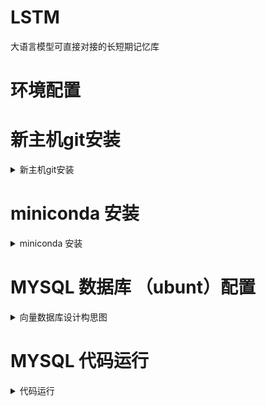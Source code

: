 # LSTM
大语言模型可直接对接的长短期记忆库


# 环境配置

# 新主机git安装

<details>
    <summary>新主机git安装</summary>
<br>

```bash
sudo apt update
sudo apt install git
```
## 配置秘钥 直接按enter就行

```bash
ssh-keygen -t rsa -b 4096 -C "y848787675@gmail.com"
#查看秘钥
cat /home/ubuntu/.ssh/id_rsa.pub
#拷贝并存储在ghithub的设置SSH上
```

</details>

# miniconda 安装

<details>
    <summary>miniconda 安装</summary>
<br>
    
```bash
mkdir -p ~/miniconda3
wget https://repo.anaconda.com/miniconda/Miniconda3-latest-Linux-x86_64.sh -O ~/miniconda3/miniconda.sh
bash ~/miniconda3/miniconda.sh -b -u -p ~/miniconda3
rm -rf ~/miniconda3/miniconda.sh

~/miniconda3/bin/conda init bash
~/miniconda3/bin/conda init zsh

```

我们建议在一个虚拟环境下进行实验
1、创建项目的虚拟环境，请确保您已经安装了[conda](https://docs.conda.io/en/latest/)，然后运行以下命令：

```bash
conda env create -f environment.yml
```

这将根据`environment.yml`文件中定义的配置创建一个新的虚拟环境。

2、启动环境

```bash
conda activate langchain2
```

3、下载依赖

```bash
pip install -r  requirement.txt
```
</details>

# MYSQL 数据库 （ubunt）配置
<details>
    <summary>向量数据库设计构思图</summary>
<br>

![向量数据库设计构思图](Images/AI-NPC长短期记忆设计V1.png "向量数据库设计构思图")



1、更新包管理器索引:打开终端并运行以下命令以更新包管理器的索引：

``` bash
sudo apt update
```
2、安装 MySQL 服务器:使用以下命令安装 MySQL 服务器
``` bash
sudo apt install mysql-server

```

3、安全配置:
MySQL 自带一个安全脚本，可以用来设置密码策略等。运行以下命令并按照提示操作：
``` bash
sudo mysql_secure_installation

```

这个脚本会提示你设置 root 用户的密码、删除匿名用户、禁止 root 用户远程登录、删除测试数据库并重新加载权限表。

4、登录 MySQL:
安装完成后，你可以使用以下命令登录到 MySQL 服务器：
``` bash
sudo mysql

```

5、创建新的数据库用户（可选，但推荐）:
出于安全考虑，创建一个不是 root 的新用户是一个好习惯。以下命令创建一个新用户并授权：
``` bash
CREATE USER 'lele'@'localhost' IDENTIFIED BY 'Ogcloud123';
GRANT ALL PRIVILEGES ON *.* TO 'lele'@'localhost' WITH GRANT OPTION;
FLUSH PRIVILEGES;
EXIT;

```
6、创建数据库:
登录到 MySQL 后，创建一个新的数据库：

``` bash
CREATE DATABASE mydatabase;

```
7、修改 MySQL 配置以允许远程访问（如果需要）:
如果你需要从其他机器访问 MySQL 服务器，需要修改配置文件。打开 /etc/mysql/mysql.conf.d/mysqld.cnf 或 /etc/mysql/my.cnf 文件：

``` bash
```

7.1、找到 bind-address 一行，并将其设置为 0.0.0.0 或者注释掉这一行
``` bash

```
7.2、保存并关闭文件，然后重启 MySQL 服务：

``` bash

```
8、打开防火墙端口（如果需要）:
如果你的服务器运行了防火墙，你可能需要打开 MySQL 的默认端口（3306）：

``` bash

```
9、测试连接:
如果你在其他机器上，可以使用以下命令测试连接到 MySQL 服务器：
``` bash

```

## 常用命令

``` bash
1、退出
EXIT;   
QUIT;

2、查看创建的数据库
``` bash
mysql -u your_username -p
sudo mysql -u root -p
SHOW DATABASES;  #显示数据库列表:

SHOW TABLES;    #显示数据库中的表:
DESCRIBE your_table_name;   #查看表结构:
SELECT * FROM your_table_name;       #查询表数据:


```
3、数据库相关信息

information_schema: 存储了数据库的元数据，包括数据库的结构和权限等信息。
mysql: 包含了用户账户信息和权限等安全相关的数据。
performance_schema: 用于收集数据库服务器性能参数，帮助监控和优化 MySQL 的性能。
sys: 提供了一组视图和函数，使得数据库管理员更容易获取性能分析和数据库诊断的信息。


</details>



#  MYSQL 代码运行

<details>
    <summary>代码运行</summary>
<br>

## GPT秘钥设置
``` bash
sudo vim ~/.bashrc
#最后一行加入 
export OPENAI_API_KEY="YOU OPENAI_KEY"

source ~/.bashrc
```


## streamlit 运行

``` bash
streamlit run main.py
```

## falsk运行
``` bash
python falsk.py
```

</details>
